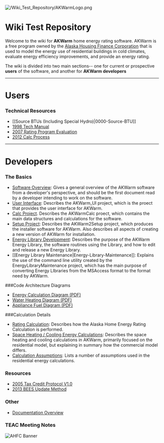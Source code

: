 
![/Wiki\_Test\_Repository/AKWarmLogo.png](https://github.com/dustin-cchrc/Wiki_Test_Repository/blob/master/Images/AKWarmLogo.png)<BR>

<H1> Wiki Test Repository </H1>

Welcome to the wiki for **AKWarm** home energy rating software.  AKWarm is a free program owned by the [Alaska Housing Finance Corporation](http://www.ahfc.us/) that is used to model the energy use of residential buildings in cold climates, evaluate energy efficiency improvements, and provide an energy rating.  

The wiki is divided into two main sections-- one for current or prospective **users** of the software, and another for **AKWarm developers**


----------

# Users

### Technical Resources 
* [[Source BTUs (Including Special Hydro)|0000-Source-BTU]]
* [1998 Tech Manual](https://github.com/dustin-cchrc/Wiki_Test_Repository/wiki/1998-Tech-Manual)
* [2007 Rating Program Evaluation](https://github.com/dustin-cchrc/Wiki_Test_Repository/wiki/2007-Rating-Prgm-Eval)
* [2012 Calc Process](https://github.com/dustin-cchrc/Wiki_Test_Repository/wiki/2012-Calc-Process)


----------


# Developers
### The Basics
- [Software Overview](https://github.com/dustin-cchrc/Wiki_Test_Repository/wiki/AKWarm-Software-Overview):  Gives a general overview of the AKWarm software from a developer's perspective, and should be the first document read by a developer intending to work on the software.
- [User Interface](https://github.com/dustin-cchrc/Wiki_Test_Repository/wiki/AKWarm-User-Interface-Documentation): Describes the AKWarm_UI project, which is the proect that provides the user interface for AKWarm.  
- [Calc Project](https://github.com/dustin-cchrc/Wiki_Test_Repository/wiki/AKWarmCalc-Project).  Describes the AKWarmCalc proect, which contains the main data structures and calculations for the software.
- [Setup Project](https://github.com/dustin-cchrc/Wiki_Test_Repository/wiki/AKWarm2Setup): Describes the AKWarm2Setup project, which produces the installer software for AKWarm.  Also describes all aspects of creating a new version of AKWarm for installation. 
- [Energy Library Development](https://github.com/dustin-cchrc/Wiki_Test_Repository/wiki/Energy-Library-Development-Project): Describes the purpose of the AKWarm Energy Library, the software routines using the Library, and how to edit and release a new Energy Library.
- [[Energy Library Maintenance|Energy-Library-Maintenance]]:  Explains the use of the command line utility created by the EnergyLibraryMaintenance project, which has the main purpose of converting Energy LIbraries from the MSAccess format to the format need by AKWarm.  

###Code Architecture Diagrams
- [Energy Calculation Diagram (PDF)](https://github.com/dustin-cchrc/Wiki_Test_Repository/blob/master/Code%20Architecture%20Diagrams/Energy%20Calculation%20Code%20Architecture%20Diagram.pdf?raw=true)
- [Water Heating Diagram (PDF)](https://github.com/dustin-cchrc/Wiki_Test_Repository/blob/master/Code%20Architecture%20Diagrams/DHWheater_EnergyCalc.pdf?raw=true)
- [Appliance Fuel Diagram (PDF)](https://github.com/dustin-cchrc/Wiki_Test_Repository/blob/master/Code%20Architecture%20Diagrams/AppFuel_EnergyCalc.pdf?raw=true)

###Calculation Details
- [Rating Calculation](https://github.com/dustin-cchrc/Wiki_Test_Repository/wiki/Rating_Calculation): Describes how the Alaska Home Energy Rating Calculation is performed.
- [Space Heating / Cooling Energy Calculations](https://github.com/dustin-cchrc/Wiki_Test_Repository/wiki/Space-Heating---Cooling-Energy-Calculations): Describes the space heating and cooling calculations in AKWarm, primarily focused on the residential model, but explaining in summary how the commercial model differs.
- [Calculation Assumptions](https://github.com/dustin-cchrc/Wiki_Test_Repository/wiki/Assumptions_Energy_Calc):  Lists a number of assumptions used in the residential energy calculations.

### Resources
* [2005 Tax Credit Protocol V1.0](https://github.com/dustin-cchrc/Wiki_Test_Repository/wiki/2005-Tax-Credit-Protocol-V1-0)
* [2013 BEES Update Method](https://github.com/dustin-cchrc/Wiki_Test_Repository/wiki/2013-BEES-Update-Method)

### Other
* [Documentation Overview](https://github.com/dustin-cchrc/Wiki_Test_Repository/wiki/Documentation-Overview-(mmap))

### TEAC Meeting Notes

![AHFC Banner](https://github.com/dustin-cchrc/Wiki_Test_Repository/blob/master/Images/AHFC%20MASTER%20HEADER.png)
